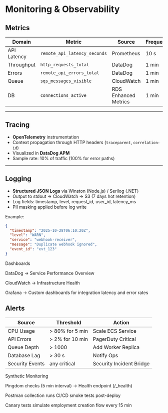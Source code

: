 # Monitoring & Observability

## Metrics
| Domain | Metric | Source | Frequency |
|---------|---------|---------|------------|
| API Latency | `remote_api_latency_seconds` | Prometheus | 10 s |
| Throughput | `http_requests_total` | DataDog | 1 min |
| Errors | `remote_api_errors_total` | DataDog | 1 min |
| Queue | `sqs_messages_visible` | CloudWatch | 1 min |
| DB | `connections_active` | RDS Enhanced Metrics | 1 min |

---

## Tracing
- **OpenTelemetry** instrumentation  
- Context propagation through HTTP headers (`traceparent`, `correlation-id`)  
- Visualized in **DataDog APM**  
- Sample rate: 10% of traffic (100% for error paths)

---

## Logging
- **Structured JSON Logs** via Winston (Node.js) / Serilog (.NET)
- Output to stdout → CloudWatch → S3 (7 days hot retention)
- Log fields: timestamp, level, request_id, user_id, latency_ms
- PII masking applied before log write

Example:
```json
{
  "timestamp": "2025-10-28T06:10:20Z",
  "level": "WARN",
  "service": "webhook-receiver",
  "message": "Duplicate webhook ignored",
  "event_id": "evt_123"
}
```

Dashboards

DataDog → Service Performance Overview

CloudWatch → Infrastructure Health

Grafana → Custom dashboards for integration latency and error rates


## Alerts
| Source          | Threshold       | Action                   |
| --------------- | --------------- | ------------------------ |
| CPU Usage       | > 80% for 5 min | Scale ECS Service        |
| API Errors      | > 2% for 10 min | PagerDuty Critical       |
| Queue Depth     | > 1000          | Add Worker Replica       |
| Database Lag    | > 30 s          | Notify Ops               |
| Security Events | any critical    | Security Incident Bridge |

Synthetic Monitoring

Pingdom checks (5 min interval) → Health endpoint (/_health)

Postman collection runs CI/CD smoke tests post-deploy

Canary tests simulate employment creation flow every 15 min

